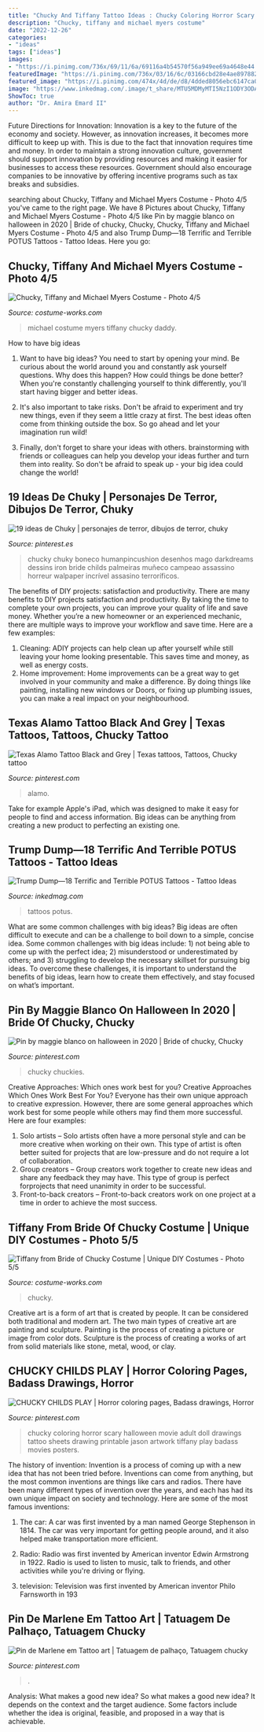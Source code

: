 ```yaml
---
title: "Chucky And Tiffany Tattoo Ideas : Chucky Coloring Horror Scary Halloween Movie Adult Doll Drawings Tattoo Sheets Drawing Printable Jason Artwork Tiffany Play Badass Movies Posters"
description: "Chucky, tiffany and michael myers costume"
date: "2022-12-26"
categories:
- "ideas"
tags: ["ideas"]
images:
- "https://i.pinimg.com/736x/69/11/6a/69116a4b54570f56a949ee69a4648e44.jpg"
featuredImage: "https://i.pinimg.com/736x/03/16/6c/03166cbd28e4ae8978823fad918ba039--alamo-texas-tattoos.jpg"
featured_image: "https://i.pinimg.com/474x/4d/de/d8/4dded8056ebc6147ca0b58106b3123b2.jpg"
image: "https://www.inkedmag.com/.image/t_share/MTU5MDMyMTI5NzI1ODY3ODAw/1492696128-8518c95b7bd6454eb2104779e9f255f5-e1492696179695-600x800.jpg"
ShowToc: true
author: "Dr. Amira Emard II"
---
```



Future Directions for Innovation:
Innovation is a key to the future of the economy and society. However, as innovation increases, it becomes more difficult to keep up with. This is due to the fact that innovation requires time and money. In order to maintain a strong innovation culture, government should support innovation by providing resources and making it easier for businesses to access these resources. Government should also encourage companies to be innovative by offering incentive programs such as tax breaks and subsidies.

	

		
searching about Chucky, Tiffany and Michael Myers Costume - Photo 4/5 you've came to the right page. We have 8 Pictures about Chucky, Tiffany and Michael Myers Costume - Photo 4/5 like Pin by maggie blanco on halloween in 2020 | Bride of chucky, Chucky, Chucky, Tiffany and Michael Myers Costume - Photo 4/5 and also Trump Dump—18 Terrific and Terrible POTUS Tattoos - Tattoo Ideas. Here you go:
		
    
## Chucky, Tiffany And Michael Myers Costume - Photo 4/5

<img loading=lazy src="http://photos.costume-works.com/full/chucky_tiffany_and_michael_myers3.jpg" onerror="this.onerror=null;this.src='https://tse4.mm.bing.net/th?id=OIP.zmKobXwYpP1qlCqftSskYwHaKy&amp;pid=15.1';" alt="Chucky, Tiffany and Michael Myers Costume - Photo 4/5">

_Source: costume-works.com_

>michael costume myers tiffany chucky daddy. 

	

How to have big ideas
1. Want to have big ideas? You need to start by opening your mind. Be curious about the world around you and constantly ask yourself questions. Why does this happen? How could things be done better? When you're constantly challenging yourself to think differently, you'll start having bigger and better ideas.
2. It's also important to take risks. Don't be afraid to experiment and try new things, even if they seem a little crazy at first. The best ideas often come from thinking outside the box. So go ahead and let your imagination run wild!

3. Finally, don't forget to share your ideas with others. brainstorming with friends or colleagues can help you develop your ideas further and turn them into reality. So don't be afraid to speak up - your big idea could change the world!

    
## 19 Ideas De Chuky | Personajes De Terror, Dibujos De Terror, Chuky

<img loading=lazy src="https://i.pinimg.com/474x/4d/de/d8/4dded8056ebc6147ca0b58106b3123b2.jpg" onerror="this.onerror=null;this.src='https://tse1.mm.bing.net/th?id=OIP.B3WinH46TzYZZt4lmv3QHwAAAA&amp;pid=15.1';" alt="19 ideas de Chuky | personajes de terror, dibujos de terror, chuky">

_Source: pinterest.es_

>chucky chuky boneco humanpincushion desenhos mago darkdreams dessins iron bride childs palmeiras muñeco campeao assassino horreur walpaper incrível assasino terroríficos. 

	

The benefits of DIY projects: satisfaction and productivity.
There are many benefits to DIY projects satisfaction and productivity. By taking the time to complete your own projects, you can improve your quality of life and save money. Whether you’re a new homeowner or an experienced mechanic, there are multiple ways to improve your workflow and save time. Here are a few examples: 
1. Cleaning: ADIY projects can help clean up after yourself while still leaving your home looking presentable. This saves time and money, as well as energy costs. 
2. Home improvement: Home improvements can be a great way to get involved in your community and make a difference. By doing things like painting, installing new windows or Doors, or fixing up plumbing issues, you can make a real impact on your neighbourhood. 

    
## Texas Alamo Tattoo Black And Grey | Texas Tattoos, Tattoos, Chucky Tattoo

<img loading=lazy src="https://i.pinimg.com/736x/03/16/6c/03166cbd28e4ae8978823fad918ba039--alamo-texas-tattoos.jpg" onerror="this.onerror=null;this.src='https://tse1.mm.bing.net/th?id=OIP.b9ceplwypTDNkdFldVA8tQHaKJ&amp;pid=15.1';" alt="Texas Alamo Tattoo Black and Grey | Texas tattoos, Tattoos, Chucky tattoo">

_Source: pinterest.com_

>alamo. 

	

Take for example Apple's iPad, which was designed to make it easy for people to find and access information. Big ideas can be anything from creating a new product to perfecting an existing one.

    
## Trump Dump—18 Terrific And Terrible POTUS Tattoos - Tattoo Ideas

<img loading=lazy src="https://www.inkedmag.com/.image/t_share/MTU5MDMyMTI5NzI1ODY3ODAw/1492696128-8518c95b7bd6454eb2104779e9f255f5-e1492696179695-600x800.jpg" onerror="this.onerror=null;this.src='https://tse3.mm.bing.net/th?id=OIP.QA0MHgSzQefAaMnbCPiwLAHaJ4&amp;pid=15.1';" alt="Trump Dump—18 Terrific and Terrible POTUS Tattoos - Tattoo Ideas">

_Source: inkedmag.com_

>tattoos potus. 

	

What are some common challenges with big ideas?
Big ideas are often difficult to execute and can be a challenge to boil down to a simple, concise idea. Some common challenges with big ideas include: 1) not being able to come up with the perfect idea; 2) misunderstood or underestimated by others; and 3) struggling to develop the necessary skillset for pursuing big ideas. To overcome these challenges, it is important to understand the benefits of big ideas, learn how to create them effectively, and stay focused on what’s important.

    
## Pin By Maggie Blanco On Halloween In 2020 | Bride Of Chucky, Chucky

<img loading=lazy src="https://i.pinimg.com/736x/69/11/6a/69116a4b54570f56a949ee69a4648e44.jpg" onerror="this.onerror=null;this.src='https://tse3.mm.bing.net/th?id=OIP.GXqtjuz0hnVmkCJffDpktwHaKI&amp;pid=15.1';" alt="Pin by maggie blanco on halloween in 2020 | Bride of chucky, Chucky">

_Source: pinterest.com_

>chucky chuckies. 

	

Creative Approaches: Which ones work best for you?
Creative Approaches Which Ones Work Best For You?
Everyone has their own unique approach to creative expression. However, there are some general approaches which work best for some people while others may find them more successful. Here are four examples: 

1) Solo artists – Solo artists often have a more personal style and can be more creative when working on their own. This type of artist is often better suited for projects that are low-pressure and do not require a lot of collaboration. 
2) Group creators – Group creators work together to create new ideas and share any feedback they may have. This type of group is perfect forprojects that need unanimity in order to be successful. 
3) Front-to-back creators – Front-to-back creators work on one project at a time in order to achieve the most success.

    
## Tiffany From Bride Of Chucky Costume | Unique DIY Costumes - Photo 5/5

<img loading=lazy src="https://photos.costume-works.com/full/tiffany_from_bride_of_chucky4.jpg" onerror="this.onerror=null;this.src='https://tse1.mm.bing.net/th?id=OIP.9ZtMEkgIw8wPBc1xIPmYAAHaKf&amp;pid=15.1';" alt="Tiffany from Bride of Chucky Costume | Unique DIY Costumes - Photo 5/5">

_Source: costume-works.com_

>chucky. 

	

Creative art is a form of art that is created by people. It can be considered both traditional and modern art. The two main types of creative art are painting and sculpture. Painting is the process of creating a picture or image from color dots. Sculpture is the process of creating a works of art from solid materials like stone, metal, wood, or clay.

    
## CHUCKY CHILDS PLAY | Horror Coloring Pages, Badass Drawings, Horror

<img loading=lazy src="https://i.pinimg.com/736x/63/4b/05/634b05495a0dfd5c97494b17d15ac67f.jpg" onerror="this.onerror=null;this.src='https://tse2.mm.bing.net/th?id=OIP.r4xbGMahWCwOxDgWhLc1AQHaMT&amp;pid=15.1';" alt="CHUCKY CHILDS PLAY | Horror coloring pages, Badass drawings, Horror">

_Source: pinterest.com_

>chucky coloring horror scary halloween movie adult doll drawings tattoo sheets drawing printable jason artwork tiffany play badass movies posters. 

	

The history of invention:
Invention is a process of coming up with a new idea that has not been tried before. Inventions can come from anything, but the most common inventions are things like cars and radios. There have been many different types of invention over the years, and each has had its own unique impact on society and technology. Here are some of the most famous inventions:
1) The car: A car was first invented by a man named George Stephenson in 1814. The car was very important for getting people around, and it also helped make transportation more efficient.

2) Radio: Radio was first invented by American inventor Edwin Armstrong in 1922. Radio is used to listen to music, talk to friends, and other activities while you're driving or flying.

3) television: Television was first invented by American inventor Philo Farnsworth in 193
    
## Pin De Marlene Em Tattoo Art | Tatuagem De Palhaço, Tatuagem Chucky

<img loading=lazy src="https://i.pinimg.com/736x/4d/2e/24/4d2e2453b2f3a49a92159b7267b7518f.jpg" onerror="this.onerror=null;this.src='https://tse4.mm.bing.net/th?id=OIP.Fad5RnUS4EHeh3sxYbQxiwHaHV&amp;pid=15.1';" alt="Pin de Marlene em Tattoo art | Tatuagem de palhaço, Tatuagem chucky">

_Source: pinterest.com_

>. 

	

Analysis: What makes a good new idea?
So what makes a good new idea? It depends on the context and the target audience. Some factors include whether the idea is original, feasible, and proposed in a way that is achievable.

